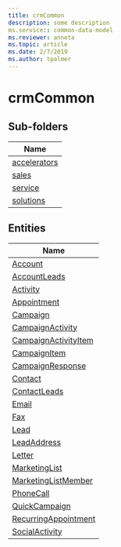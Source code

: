 ```yaml
---
title: crmCommon
description: some description
ms.service:: common-data-model
ms.reviewer: anneta
ms.topic: article
ms.date: 2/7/2019
ms.author: tpalmer
---
```


# crmCommon

## Sub-folders

|Name|
|---|
|[accelerators](accelerators/overview.md)|
|[sales](sales/overview.md)|
|[service](service/overview.md)|
|[solutions](solutions/overview.md)|



## Entities

|Name|
|---|
|[Account](Account.md)|
|[AccountLeads](AccountLeads.md)|
|[Activity](Activity.md)|
|[Appointment](Appointment.md)|
|[Campaign](Campaign.md)|
|[CampaignActivity](CampaignActivity.md)|
|[CampaignActivityItem](CampaignActivityItem.md)|
|[CampaignItem](CampaignItem.md)|
|[CampaignResponse](CampaignResponse.md)|
|[Contact](Contact.md)|
|[ContactLeads](ContactLeads.md)|
|[Email](Email.md)|
|[Fax](Fax.md)|
|[Lead](Lead.md)|
|[LeadAddress](LeadAddress.md)|
|[Letter](Letter.md)|
|[MarketingList](MarketingList.md)|
|[MarketingListMember](MarketingListMember.md)|
|[PhoneCall](PhoneCall.md)|
|[QuickCampaign](QuickCampaign.md)|
|[RecurringAppointment](RecurringAppointment.md)|
|[SocialActivity](SocialActivity.md)|
